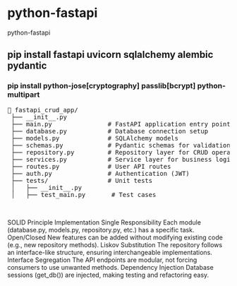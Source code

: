 # python-fastapi
python-fastapi

## pip install fastapi uvicorn sqlalchemy alembic pydantic
### pip install python-jose[cryptography] passlib[bcrypt] python-multipart

<pre>
📂 fastapi_crud_app/
 ├── __init__.py          
 ├── main.py               # FastAPI application entry point
 ├── database.py           # Database connection setup
 ├── models.py             # SQLAlchemy models
 ├── schemas.py            # Pydantic schemas for validation
 ├── repository.py         # Repository layer for CRUD operations
 ├── services.py           # Service layer for business logic
 ├── routes.py             # User API routes
 ├── auth.py               # Authentication (JWT)
 ├── tests/                # Unit tests
 │   ├── __init__.py
 │   ├── test_main.py       # Test cases

 </pre>

SOLID Principle	Implementation
Single Responsibility	Each module (database.py, models.py, repository.py, etc.) has a specific task.
Open/Closed	New features can be added without modifying existing code (e.g., new repository methods).
Liskov Substitution	The repository follows an interface-like structure, ensuring interchangeable implementations.
Interface Segregation	The API endpoints are modular, not forcing consumers to use unwanted methods.
Dependency Injection	Database sessions (get_db()) are injected, making testing and refactoring easy.
